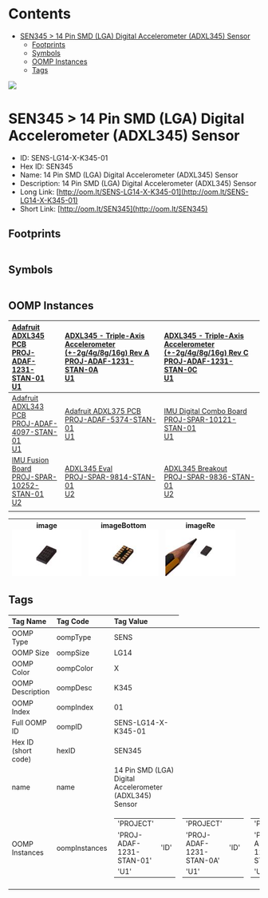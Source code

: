 



Contents
========

* [SEN345 > 14 Pin SMD (LGA) Digital Accelerometer (ADXL345) Sensor](#sen345--14-pin-smd-lga-digital-accelerometer-adxl345-sensor)
	* [Footprints](#footprints)
	* [Symbols](#symbols)
	* [OOMP Instances](#oomp-instances)
	* [Tags](#tags)
  
![][im]
# SEN345 > 14 Pin SMD (LGA) Digital Accelerometer (ADXL345) Sensor

- ID: SENS-LG14-X-K345-01
- Hex ID: SEN345
- Name: 14 Pin SMD (LGA) Digital Accelerometer (ADXL345) Sensor
- Description: 14 Pin SMD (LGA) Digital Accelerometer (ADXL345) Sensor
- Long Link: [http://oom.lt/SENS-LG14-X-K345-01](http://oom.lt/SENS-LG14-X-K345-01)
- Short Link: [http://oom.lt/SEN345](http://oom.lt/SEN345)

## Footprints
  

||||
| :--- | :--- | :--- |

## Symbols
  

||||
| :--- | :--- | :--- |

## OOMP Instances
  

|[Adafruit ADXL345 PCB<br>PROJ-ADAF-1231-STAN-01<br>U1](https://github.com/oomlout/oomlout_OOMP_projects_V2/tree/main/PROJ/ADAF/1231/STAN/01/)|[ADXL345 - Triple-Axis Accelerometer (+-2g/4g/8g/16g) Rev A<br>PROJ-ADAF-1231-STAN-0A<br>U1](https://github.com/oomlout/oomlout_OOMP_projects_V2/tree/main/PROJ/ADAF/1231/STAN/0A/)|[ADXL345 - Triple-Axis Accelerometer (+-2g/4g/8g/16g) Rev C<br>PROJ-ADAF-1231-STAN-0C<br>U1](https://github.com/oomlout/oomlout_OOMP_projects_V2/tree/main/PROJ/ADAF/1231/STAN/0C/)|
| :--- | :--- | :--- |
|[Adafruit ADXL343 PCB<br>PROJ-ADAF-4097-STAN-01<br>U1](https://github.com/oomlout/oomlout_OOMP_projects_V2/tree/main/PROJ/ADAF/4097/STAN/01/)|[Adafruit ADXL375 PCB<br>PROJ-ADAF-5374-STAN-01<br>U1](https://github.com/oomlout/oomlout_OOMP_projects_V2/tree/main/PROJ/ADAF/5374/STAN/01/)|[IMU Digital Combo Board<br>PROJ-SPAR-10121-STAN-01<br>U1](https://github.com/oomlout/oomlout_OOMP_projects_V2/tree/main/PROJ/SPAR/10121/STAN/01/)|
|[IMU Fusion Board<br>PROJ-SPAR-10252-STAN-01<br>U2](https://github.com/oomlout/oomlout_OOMP_projects_V2/tree/main/PROJ/SPAR/10252/STAN/01/)|[ADXL345 Eval<br>PROJ-SPAR-9814-STAN-01<br>U2](https://github.com/oomlout/oomlout_OOMP_projects_V2/tree/main/PROJ/SPAR/9814/STAN/01/)|[ADXL345 Breakout<br>PROJ-SPAR-9836-STAN-01<br>U2](https://github.com/oomlout/oomlout_OOMP_projects_V2/tree/main/PROJ/SPAR/9836/STAN/01/)|
||||
  

|image<br>[![](https://raw.githubusercontent.com/oomlout/oomlout_OOMP_parts_V2/main/SENS/LG14/X/K345/01/image_140.jpg)](https://github.com/oomlout/oomlout_OOMP_parts_V2/tree/main/SENS/LG14/X/K345/01/image.jpg)|imageBottom<br>[![](https://raw.githubusercontent.com/oomlout/oomlout_OOMP_parts_V2/main/SENS/LG14/X/K345/01/image_BOTTOM_140.jpg)](https://github.com/oomlout/oomlout_OOMP_parts_V2/tree/main/SENS/LG14/X/K345/01/image_BOTTOM.jpg)|imageRe<br>[![](https://raw.githubusercontent.com/oomlout/oomlout_OOMP_parts_V2/main/SENS/LG14/X/K345/01/image_RE_140.jpg)](https://github.com/oomlout/oomlout_OOMP_parts_V2/tree/main/SENS/LG14/X/K345/01/image_RE.jpg)||
| :---: | :---: | :---: | :---: |

## Tags
  

|Tag Name|Tag Code|Tag Value|
| :--- | :--- | :--- |
|OOMP Type|oompType|SENS|
|OOMP Size|oompSize|LG14|
|OOMP Color|oompColor|X|
|OOMP Description|oompDesc|K345|
|OOMP Index|oompIndex|01|
|Full OOMP ID|oompID|SENS-LG14-X-K345-01|
|Hex ID (short code)|hexID|SEN345|
|name|name|14 Pin SMD (LGA) Digital Accelerometer (ADXL345) Sensor|
|OOMP Instances|oompInstances|<table><tr><td>'PROJECT'</td></tr><tr><td> 'PROJ-ADAF-1231-STAN-01'</td><td> 'ID'</td></tr><tr><td> 'U1'</td></tr></table></td><td> <table><tr><td>'PROJECT'</td></tr><tr><td> 'PROJ-ADAF-1231-STAN-0A'</td><td> 'ID'</td></tr><tr><td> 'U1'</td></tr></table></td><td> <table><tr><td>'PROJECT'</td></tr><tr><td> 'PROJ-ADAF-1231-STAN-0C'</td><td> 'ID'</td></tr><tr><td> 'U1'</td></tr></table></td><td> <table><tr><td>'PROJECT'</td></tr><tr><td> 'PROJ-ADAF-4097-STAN-01'</td><td> 'ID'</td></tr><tr><td> 'U1'</td></tr></table></td><td> <table><tr><td>'PROJECT'</td></tr><tr><td> 'PROJ-ADAF-5374-STAN-01'</td><td> 'ID'</td></tr><tr><td> 'U1'</td></tr></table></td><td> <table><tr><td>'PROJECT'</td></tr><tr><td> 'PROJ-SPAR-10121-STAN-01'</td><td> 'ID'</td></tr><tr><td> 'U1'</td></tr></table></td><td> <table><tr><td>'PROJECT'</td></tr><tr><td> 'PROJ-SPAR-10252-STAN-01'</td><td> 'ID'</td></tr><tr><td> 'U2'</td></tr></table></td><td> <table><tr><td>'PROJECT'</td></tr><tr><td> 'PROJ-SPAR-9814-STAN-01'</td><td> 'ID'</td></tr><tr><td> 'U2'</td></tr></table></td><td> <table><tr><td>'PROJECT'</td></tr><tr><td> 'PROJ-SPAR-9836-STAN-01'</td><td> 'ID'</td></tr><tr><td> 'U2'</td></tr></table>|
||||



[im]: image_450.jpg
